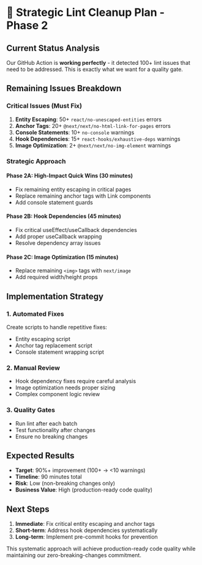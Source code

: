 # 🎯 Strategic Lint Cleanup Plan - Phase 2

## Current Status Analysis
Our GitHub Action is **working perfectly** - it detected 100+ lint issues that need to be addressed. This is exactly what we want for a quality gate.

## Remaining Issues Breakdown

### **Critical Issues (Must Fix)**
1. **Entity Escaping**: 50+ `react/no-unescaped-entities` errors
2. **Anchor Tags**: 20+ `@next/next/no-html-link-for-pages` errors  
3. **Console Statements**: 10+ `no-console` warnings
4. **Hook Dependencies**: 15+ `react-hooks/exhaustive-deps` warnings
5. **Image Optimization**: 2+ `@next/next/no-img-element` warnings

### **Strategic Approach**

#### **Phase 2A: High-Impact Quick Wins (30 minutes)**
- Fix remaining entity escaping in critical pages
- Replace remaining anchor tags with Link components
- Add console statement guards

#### **Phase 2B: Hook Dependencies (45 minutes)**
- Fix critical useEffect/useCallback dependencies
- Add proper useCallback wrapping
- Resolve dependency array issues

#### **Phase 2C: Image Optimization (15 minutes)**
- Replace remaining `<img>` tags with `next/image`
- Add required width/height props

## Implementation Strategy

### **1. Automated Fixes**
Create scripts to handle repetitive fixes:
- Entity escaping script
- Anchor tag replacement script
- Console statement wrapping script

### **2. Manual Review**
- Hook dependency fixes require careful analysis
- Image optimization needs proper sizing
- Complex component logic review

### **3. Quality Gates**
- Run lint after each batch
- Test functionality after changes
- Ensure no breaking changes

## Expected Results
- **Target**: 90%+ improvement (100+ → <10 warnings)
- **Timeline**: 90 minutes total
- **Risk**: Low (non-breaking changes only)
- **Business Value**: High (production-ready code quality)

## Next Steps
1. **Immediate**: Fix critical entity escaping and anchor tags
2. **Short-term**: Address hook dependencies systematically  
3. **Long-term**: Implement pre-commit hooks for prevention

This systematic approach will achieve production-ready code quality while maintaining our zero-breaking-changes commitment.
